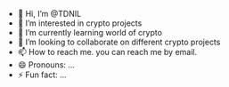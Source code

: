 - 👋 Hi, I’m @TDNIL
- 👀 I’m interested in crypto projects
- 🌱 I’m currently learning world of crypto
- 💞️ I’m looking to collaborate on different crypto projects
- 📫 How to reach me. you can reach me by email.
- 😄 Pronouns: ...
- ⚡ Fun fact: ...

<!---
TDNIL/TDNIL is a ✨ special ✨ repository because its `README.md` (this file) appears on your GitHub profile.
You can click the Preview link to take a look at your changes.
--->
